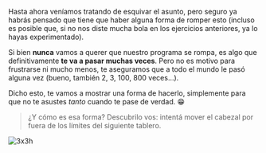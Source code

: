 Hasta ahora veníamos tratando de esquivar el asunto, pero seguro ya habrás pensado que tiene que haber alguna forma de romper esto (incluso es posible que, si no nos diste mucha bola en los ejercicios anteriores, ya lo hayas experimentado).

Si bien **nunca** vamos a querer que nuestro programa se rompa, es algo que definitivamente **te va a pasar muchas veces**. Pero no es motivo para frustrarse ni mucho menos, te aseguramos que a todo el mundo le pasó alguna vez (bueno, también 2, 3, 100, 800 veces...). 

Dicho esto, te vamos a mostrar una forma de hacerlo, simplemente para que no te asustes _tanto_ cuando te pase de verdad. :grin:

> ¿Y cómo es esa forma? Descubrilo vos: intentá mover el cabezal por fuera de los límites del siguiente tablero.

![3x3h](https://raw.githubusercontent.com/sagrado-corazon-alcal/mumuki-fundamentos-gobstones-guia-1-primeros-programas/master/3x3h.png)

